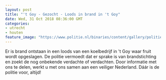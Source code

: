 ```yaml
---
layout: post
title: "'t Goy - Gezocht - Loods in brand in 't Goy"
date: Wed, 31 Oct 2018 08:36:00 GMT
categories: 
- utrecht 
- houten 
feature_image: "https://www.politie.nl/binaries/content/gallery/politie/stockfotos/partners-o.a.-brandweer-ambulance/brandweerauto.jpg"
---
```


Er is brand ontstaan in een loods van een koelbedrijf in 't Goy waar fruit wordt opgeslagen. De politie vermoedt dat er sprake is van brandstichting en zoekt de nog onbekende verdachte of verdachten. Door informatie met ons te delen, werkt u met ons samen aan een veiliger Nederland. Dáár is de politie voor, altijd!
